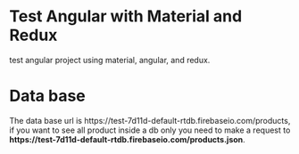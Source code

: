 # Test Angular with Material and Redux
test angular project using material, angular, and redux.
<h1>Data base</h1>
The data base url is https://test-7d11d-default-rtdb.firebaseio.com/products, if you want to see all product inside a db only you need to make a request to
<strong>https://test-7d11d-default-rtdb.firebaseio.com/products.json</strong>.

